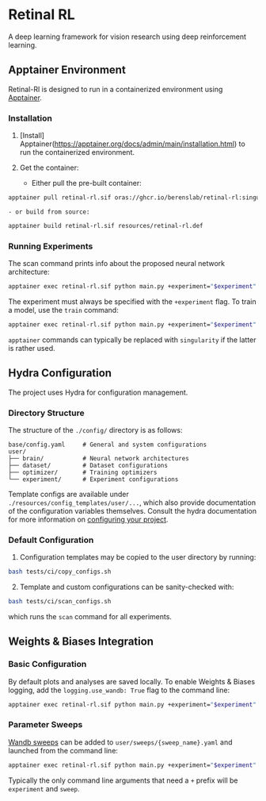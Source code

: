 # Retinal RL

A deep learning framework for vision research using deep reinforcement learning.

## Apptainer Environment

Retinal-Rl is designed to run in a containerized environment using [Apptainer](https://apptainer.org/docs/user/latest/).

### Installation

1. [Install] Apptainer(https://apptainer.org/docs/admin/main/installation.html) to run the containerized environment.

2. Get the container:

    - Either pull the pre-built container:
```bash
apptainer pull retinal-rl.sif oras://ghcr.io/berenslab/retinal-rl:singularity-image
```
    - or build from source:
```bash
apptainer build retinal-rl.sif resources/retinal-rl.def
```

### Running Experiments

The scan command prints info about the proposed neural network architecture:
```bash
apptainer exec retinal-rl.sif python main.py +experiment="$experiment" command=scan
```
The experiment must always be specified with the `+experiment` flag. To train a
model, use the `train` command:
```bash
apptainer exec retinal-rl.sif python main.py +experiment="$experiment" command=train
```

`apptainer` commands can typically be replaced with `singularity` if the latter is rather used.

## Hydra Configuration

The project uses Hydra for configuration management.

### Directory Structure

The structure of the `./config/` directory is as follows:

```
base/config.yaml     # General and system configurations
user/
├── brain/           # Neural network architectures
├── dataset/         # Dataset configurations
├── optimizer/       # Training optimizers
└── experiment/      # Experiment configurations
```

Template configs are available under `./resources/config_templates/user/...`, which also provide documentation of the configuration variables themselves. Consult the hydra documentation for more information on [configuring your project](https://hydra.cc/docs/intro/).

### Default Configuration

1. Configuration templates may be copied to the user directory by running:
```bash
bash tests/ci/copy_configs.sh
```

2. Template and custom configurations can be sanity-checked with:
```bash
bash tests/ci/scan_configs.sh
```
which runs the `scan` command for all experiments.

## Weights & Biases Integration

### Basic Configuration

By default plots and analyses are saved locally. To enable Weights & Biases logging, add the `logging.use_wandb: True` flag to the command line:
```bash
apptainer exec retinal-rl.sif python main.py +experiment="$experiment" logging.use_wandb=True command=train
```

### Parameter Sweeps

[Wandb sweeps](https://docs.wandb.ai/guides/sweeps) can be added to
`user/sweeps/{sweep_name}.yaml` and launched from the command line:
```bash
apptainer exec retinal-rl.sif python main.py +experiment="$experiment" +sweep="$sweep" command=sweep
```

Typically the only command line arguments that need a `+` prefix will be `experiment` and `sweep`.
